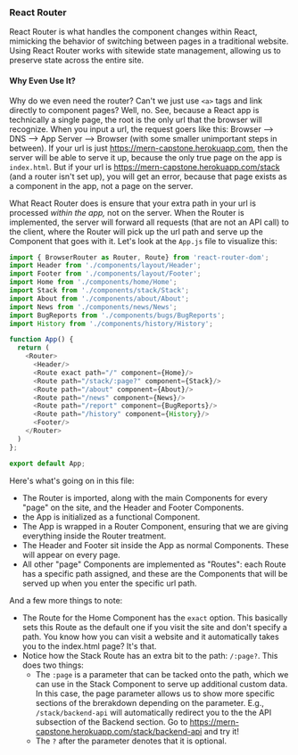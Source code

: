 ### React Router

React Router is what handles the component changes within React, mimicking the behavior of switching between pages in a traditional website. Using React Router works with sitewide state management, allowing us to preserve state across the entire site.

#### Why Even Use It?

Why do we even need the router? Can't we just use `<a>` tags and link directly to component pages? Well, no. See, because a React app is technically a single page, the root is the only url that the browser will recognize. When you input a url, the request goers like this: Browser --> DNS --> App Server --> Browser (with some smaller unimportant steps in between). If your url is just https://mern-capstone.herokuapp.com, then the server will be able to serve it up, because the only true page on the app is `index.html`. But if your url is https://mern-capstone.herokuapp.com/stack (and a router isn't set up), you will get an error, because that page exists as a component in the app, not a page on the server.

What React Router does is ensure that your extra path in your url is processed *within the app,* not on the server. When the Router is implemented, the server will forward all requests (that are not an API call) to the client, where the Router will pick up the url path and serve up the Component that goes with it. Let's look at the `App.js` file to visualize this:

```javascript
import { BrowserRouter as Router, Route} from 'react-router-dom';
import Header from './components/layout/Header';
import Footer from './components/layout/Footer';
import Home from './components/home/Home';
import Stack from './components/stack/Stack';
import About from './components/about/About';
import News from './components/news/News';
import BugReports from './components/bugs/BugReports';
import History from './components/history/History';

function App() {
  return (
    <Router>
      <Header/>
      <Route exact path="/" component={Home}/>
      <Route path="/stack/:page?" component={Stack}/>
      <Route path="/about" component={About}/>
      <Route path="/news" component={News}/>
      <Route path="/report" component={BugReports}/>
      <Route path="/history" component={History}/>
      <Footer/>
    </Router>
  )
};

export default App;
```

Here's what's going on in this file:
- The Router is imported, along with the main Components for every "page" on the site, and the Header and Footer Components.
- the App is initialized as a functional Component.
- The App is wrapped in a Router Component, ensuring that we are giving everything inside the Router treatment.
- The Header and Footer sit inside the App as normal Components. These will appear on every page.
- All other "page" Components are implemented as "Routes": each Route has a specific path assigned, and these are the Components that will be served up when you enter the specific url path.

And a few more things to note:
- The Route for the Home Component has the `exact` option. This basically sets this Route as the default one if you visit the site and don't specify a path. You know how you can visit a website and it automatically takes you to the index.html page? It's that.
- Notice how the Stack Route has an extra bit to the path: `/:page?`. This does two things:
    - The `:page` is a parameter that can be tacked onto the path, which we can use in the Stack Component to serve up additional custom data. In this case, the page parameter allows us to show more specific sections of the brerakdown depending on the parameter. E.g., `/stack/backend-api` will automatically redirect you to the the API subsection of the Backend section. Go to https://mern-capstone.herokuapp.com/stack/backend-api and try it!
    - The `?` after the parameter denotes that it is optional.
